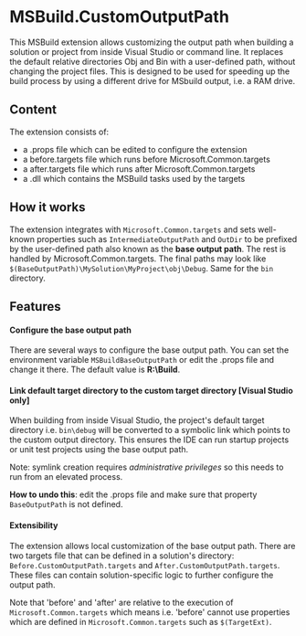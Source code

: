 # MSBuild.CustomOutputPath
This MSBuild extension allows customizing the output path when building a solution or project from inside Visual Studio or command line. It replaces the default relative directories Obj and Bin with a user-defined path, without changing the project files. This is designed to be used for speeding up the build process by using a different drive for MSbuild output, i.e. a RAM drive.

## Content
The extension consists of:
- a .props file which can be edited to configure the extension
- a before.targets file which runs before Microsoft.Common.targets
- a after.targets file which runs after Microsoft.Common.targets
- a .dll which contains the MSBuild tasks used by the targets

## How it works
The extension integrates with `Microsoft.Common.targets` and sets well-known properties such as `IntermediateOutputPath` and `OutDir` to be prefixed by the user-defined path also known as the **base output path**. The rest is handled by Microsoft.Common.targets.
The final paths may look like `$(BaseOutputPath)\MySolution\MyProject\obj\Debug`. Same for the `bin` directory.

## Features

#### Configure the base output path
There are several ways to configure the base output path. You can set the environment variable `MSBuildBaseOutputPath` or edit the .props file and change it there. The default value is **R:\Build**.

#### Link default target directory to the custom target directory [Visual Studio only]
When building from inside Visual Studio, the project's default target directory i.e. `bin\debug` will be converted to a symbolic link which points to the custom output directory. This ensures the IDE can run startup projects or unit test projects using the base output path.

Note: symlink creation requires _administrative privileges_ so this needs to run from an elevated process.

**How to undo this**: edit the .props file and make sure that property `BaseOutputPath` is not defined.

#### Extensibility
The extension allows local customization of the base output path. There are two targets file that can be defined in a solution's directory: `Before.CustomOutputPath.targets` and `After.CustomOutputPath.targets`. These files can contain solution-specific logic to further configure the output path.

Note that 'before' and 'after' are relative to the execution of `Microsoft.Common.targets` which means i.e. 'before' cannot use properties which are defined in `Microsoft.Common.targets` such as `$(TargetExt)`.
